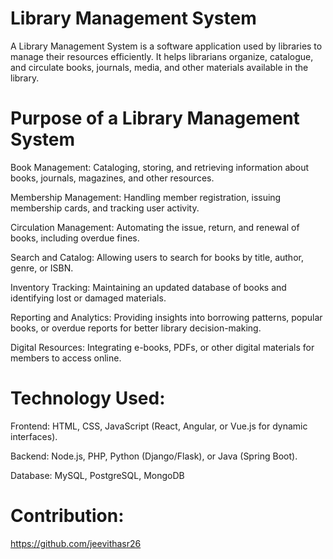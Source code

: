 # Library Management System
A Library Management System is a software application used by libraries to manage their resources efficiently. It helps librarians organize, catalogue, and circulate books, journals, media, and other materials available in the library.

# Purpose of a Library Management System
Book Management: Cataloging, storing, and retrieving information about books, journals, magazines, and other resources.

Membership Management: Handling member registration, issuing membership cards, and tracking user activity.

Circulation Management: Automating the issue, return, and renewal of books, including overdue fines.

Search and Catalog: Allowing users to search for books by title, author, genre, or ISBN.

Inventory Tracking: Maintaining an updated database of books and identifying lost or damaged materials.

Reporting and Analytics: Providing insights into borrowing patterns, popular books, or overdue reports for better library decision-making.

Digital Resources: Integrating e-books, PDFs, or other digital materials for members to access online.

# Technology Used:
Frontend: HTML, CSS, JavaScript (React, Angular, or Vue.js for dynamic interfaces).

Backend: Node.js, PHP, Python (Django/Flask), or Java (Spring Boot).

Database: MySQL, PostgreSQL, MongoDB

# Contribution:
https://github.com/jeevithasr26
